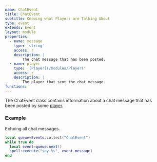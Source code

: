 ```yaml
---
name: ChatEvent
title: ChatEvent
subtitle: Knowing what Players are Talking About
type: event
extends: Event
layout: module
properties:
  - name: message
    type: 'string'
    access: r
    description: |
        The chat message that has been posted.
  - name: player
    type: '[Player](/modules/Player)'
    access: r
    description: |
        The player that sent the chat message.
functions:
---
```


The <span class="notranslate">ChatEvent</span> class contains information about a chat message
that has been posted by some [player](/modules/Player/).

### Example

Echoing all chat messages.

```lua
local queue=Events.collect("ChatEvent")
while true do
  local event=queue:next()
  spell:execute("say %s", event.message)
end
```
